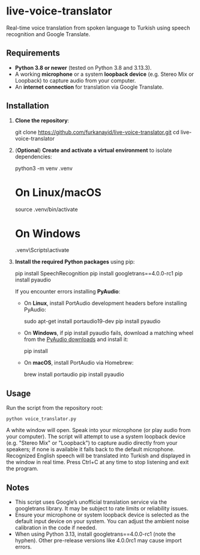 # live-voice-translator

Real-time voice translation from spoken language to Turkish using speech recognition and Google Translate.

## Requirements

- **Python 3.8 or newer** (tested on Python 3.8 and 3.13.3).
- A working **microphone** or a system **loopback device** (e.g. Stereo Mix or Loopback) to capture audio from your computer.
- An **internet connection** for translation via Google Translate.

## Installation

1. **Clone the repository**:

    git clone https://github.com/furkanayid/live-voice-translator.git
    cd live-voice-translator

2. (**Optional**) **Create and activate a virtual environment** to isolate dependencies:

    python3 -m venv .venv
    # On Linux/macOS
    source .venv/bin/activate
    # On Windows
    .venv\Scripts\activate

3. **Install the required Python packages** using pip:

    pip install SpeechRecognition
pip install googletrans==4.0.0-rc1
    pip install pyaudio

    If you encounter errors installing **PyAudio**:

    - On **Linux**, install PortAudio development headers before installing PyAudio:

        sudo apt-get install portaudio19-dev
        pip install pyaudio

    - On **Windows**, if pip install pyaudio fails, download a matching wheel from the [PyAudio downloads](https://www.lfd.uci.edu/~gohlke/pythonlibs/#pyaudio) and install it:

        pip install <wheel-file>

    - On **macOS**, install PortAudio via Homebrew:

        brew install portaudio
        pip install pyaudio

## Usage

Run the script from the repository root:

    python voice_translator.py

A white window will open. Speak into your microphone (or play audio from your computer). The script will attempt to use a system loopback device (e.g. "Stereo Mix" or "Loopback") to capture audio directly from your speakers; if none is available it falls back to the default microphone. Recognized English speech will be translated into Turkish and displayed in the window in real time. Press Ctrl+C at any time to stop listening and exit the program.

## Notes

- This script uses Google’s unofficial translation service via the googletrans library. It may be subject to rate limits or reliability issues.
- Ensure your microphone or system loopback device is selected as the default input device on your system. You can adjust the ambient noise calibration in the code if needed.
- When using Python 3.13, install googletrans==4.0.0-rc1 (note the hyphen). Other pre-release versions like 4.0.0rc1 may cause import errors.

